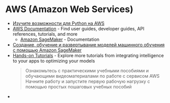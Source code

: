 # AWS (Amazon Web Services)

- [Изучите возможности для Python на AWS](https://aws.amazon.com/ru/developer/language/python/)
- [AWS Documentation](https://docs.aws.amazon.com/index.html) - Find user guides, developer guides, API references, tutorials, and more
  - [Amazon SageMaker](https://docs.aws.amazon.com/sagemaker/index.html) - Documentation
- [Создание, обучение и развертывание моделей машинного обучения с помощью Amazon SageMaker](https://aws.amazon.com/ru/getting-started/hands-on/build-train-deploy-machine-learning-model-sagemaker/?trk=el_a134p000003yWILAA2&trkCampaign=DS_SageMaker_Tutorial&sc_channel=el&sc_campaign=Data_Scientist_Hands-on_Tutorial&sc_outcome=Product_Marketing&sc_geo=mult)
- [Hands-on Tutorials](https://aws.amazon.com/ru/getting-started/hands-on/?awsf.getting-started-category=category%23machine-learning&awsf.getting-started-content-type=content-type%23hands-on&trk=el_a134p000003yWJxAAM&trkCampaign=HandsOn_Tutorials_DS&sc_channel=el&sc_campaign=Hands-On_Tutorials&sc_outcome=Product_Marketing&sc_geo=mult) - Explore more tutorials from integrating intelligence to your apps to optimizing your models
  > Ознакомьтесь с практическими учебными пособиями и обучающими видеоматериалами по работе с сервисом AWS Начните работу и запустите первую рабочую нагрузку с помощью простых пошаговых учебных пособий 
- []()
